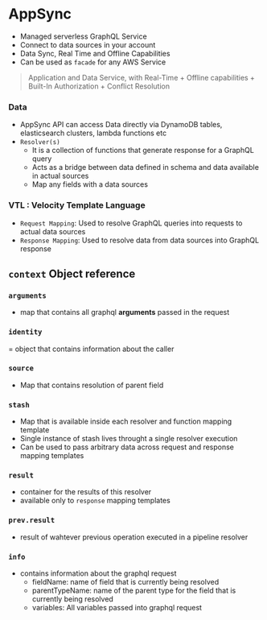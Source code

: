# AppSync

- Managed serverless GraphQL Service
- Connect to data sources in your account
- Data Sync, Real Time and Offline Capabilities
- Can be used as `facade` for any AWS Service

> Application and Data Service, with Real-Time + Offline capabilities + Built-In Authorization + Conflict Resolution

### Data

- AppSync API can access Data directly via DynamoDB tables, elasticsearch clusters, lambda functions etc
- `Resolver(s)`
  - It is a collection of functions that generate response for a GraphQL query
  - Acts as a bridge between data defined in schema and data available in actual sources
  - Map any fields with a data sources 

### VTL : Velocity Template Language

- `Request Mapping`: Used to resolve GraphQL queries into requests to actual data sources
- `Response Mapping`: Used to resolve data from data sources into GraphQL response
    
## `context` Object reference

### `arguments`

- map that contains all graphql **arguments** passed in the request

### `identity`

= object that contains information about the caller

### `source`

- Map that contains resolution of parent field

### `stash`

- Map that is available inside each resolver and function mapping template
- Single instance of stash lives throught a single resolver execution
- Can be used to pass arbitrary data across request and response mapping templates

### `result`

- container for the results of this resolver
- available only to `response` mapping templates

### `prev.result`

- result of wahtever previous operation executed in a pipeline resolver

### `info`

- contains information about the graphql request
  - fieldName: name of field that is currently being resolved
  - parentTypeName: name of the parent type for the field that is currently being resolved
  - variables: All variables passed into graphql request 

